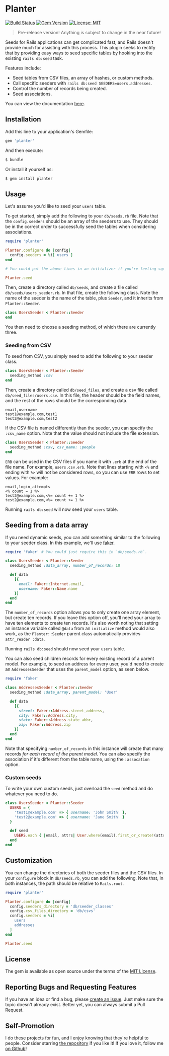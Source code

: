 # Planter
[![Build Status](https://img.shields.io/endpoint.svg?url=https%3A%2F%2Factions-badge.atrox.dev%2Fevanthegrayt%2Fplanter%2Fbadge%3Fref%3Dmaster&style=flat)](https://actions-badge.atrox.dev/evanthegrayt/planter/goto?ref=master)
[![Gem Version](https://badge.fury.io/rb/planter.svg)](https://badge.fury.io/rb/planter)
[![License: MIT](https://img.shields.io/badge/License-MIT-yellow.svg)](https://opensource.org/licenses/MIT)

> Pre-release version! Anything is subject to change in the near future!

Seeds for Rails applications can get complicated fast, and Rails doesn't provide
much for assisting with this process. This plugin seeks to rectify that by
providing easy ways to seed specific tables by hooking into the existing `rails
db:seed` task.

Features include:

- Seed tables from CSV files, an array of hashes, or custom methods.
- Call specific seeders with `rails db:seed SEEDERS=users,addresses`.
- Control the number of records being created.
- Seed associations.

You can view the documentation [here](https://evanthegrayt.github.io/planter/).

## Installation
Add this line to your application's Gemfile:

```ruby
gem 'planter'
```

And then execute:

```bash
$ bundle
```

Or install it yourself as:

```bash
$ gem install planter
```

## Usage
Let's assume you'd like to seed your `users` table.

To get started, simply add the following to your `db/seeds.rb` file. Note that
the `config.seeders` should be an array of the seeders to use. They should be in
the correct order to successfully seed the tables when considering associations.

```ruby
require 'planter'

Planter.configure do |config|
  config.seeders = %i[ users ]
end

# You could put the above lines in an initializer if you're feeling squirrelly

Planter.seed
```

Then, create a directory called `db/seeds`, and create a file called
`db/seeds/users_seeder.rb`. In that file, create the following class. Note the
name of the seeder is the name of the table, plus `Seeder`, and it inherits from
`Planter::Seeder`.

```ruby
class UsersSeeder < Planter::Seeder
end
```

You then need to choose a seeding method, of which there are currently three.

### Seeding from CSV
To seed from CSV, you simply need to add the following to your seeder class.

```ruby
class UsersSeeder < Planter::Seeder
  seeding_method :csv
end
```

Then, create a directory called `db/seed_files`, and create a csv file called
`db/seed_files/users.csv`. In this file, the header should be the field names,
and the rest of the rows should be the corresponding data.

```
email,username
test1@example.com,test1
test2@example.com,test2
```

If the CSV file is named differently than the seeder, you can specify the
`:csv_name` option. Note that the value should not include the file extension.

```ruby
class UsersSeeder < Planter::Seeder
  seeding_method :csv, csv_name: :people
end
```

`ERB` can be used in the CSV files if you name it with `.erb` at the end of the
file name. For example, `users.csv.erb`. Note that lines starting with `<%` and
ending with `%>` will not be considered rows, so you can use `ERB` rows to set
values. For example:

```csv.erb
email,login_attempts
<% count = 1 %>
test2@example.com,<%= count += 1 %>
test2@example.com,<%= count += 1 %>
```

Running `rails db:seed` will now seed your `users` table.

## Seeding from a data array
If you need dynamic seeds, you can add something similar to the following to
your seeder class. In this example, we'll use
[faker](https://github.com/faker-ruby/faker).

```ruby
require 'faker' # You could just require this in `db/seeds.rb`.

class UsersSeeder < Planter::Seeder
  seeding_method :data_array, number_of_records: 10

  def data
    [{
      email: Faker::Internet.email,
      username: Faker::Name.name
    }]
  end
end
```

The `number_of_records` option allows you to only create one array element, but
create ten records. If you leave this option off, you'll need your array to have
ten elements to create ten records. It's also worth noting that setting an
instance variable called `@data` from an `initialize` method would also work, as
the `Planter::Seeder` parent class automatically provides `attr_reader :data`.

Running `rails db:seed` should now seed your `users` table.

You can also seed children records for every existing record of a parent model.
For example, to seed an address for every user, you'd need to create an
`AddressesSeeder` that uses the `parent_model` option, as seen below.

```ruby
require 'faker'

class AddressesSeeder < Planter::Seeder
  seeding_method :data_array, parent_model: 'User'

  def data
    [{
      street: Faker::Address.street_address,
      city: Faker::Address.city,
      state: Faker::Address.state_abbr,
      zip: Faker::Address.zip
    }]
  end
end
```

Note that specifying `number_of_records` in this instance will create that many
records *for each record of the parent model*. You can also specify the
association if it's different from the table name, using the `:assocation`
option.

### Custom seeds
To write your own custom seeds, just overload the `seed` method and do whatever
you need to do.

```ruby
class UsersSeeder < Planter::Seeder
  USERS = {
    'test1@example.com' => { username: 'John Smith' },
    'test2@example.com' => { username: 'Jane Smith' }
  }

  def seed
    USERS.each { |email, attrs| User.where(email).first_or_create!(attrs) }
  end
end
```

## Customization
You can change the directories of both the seeder files and the CSV files. In
your `configure` block in `db/seeds.rb`, you can add the following. Note that,
in both instances, the path should be relative to `Rails.root`.

```ruby
require 'planter'

Planter.configure do |config|
  config.seeders_directory = 'db/seeder_classes'
  config.csv_files_directory = 'db/csvs'
  config.seeders = %i[
    users
    addresses
  ]
end

Planter.seed
```

## License
The gem is available as open source under the terms of the [MIT
License](https://opensource.org/licenses/MIT).

## Reporting Bugs and Requesting Features
If you have an idea or find a bug, please [create an
issue](https://github.com/evanthegrayt/planter/issues/new). Just make sure
the topic doesn't already exist. Better yet, you can always submit a Pull
Request.

## Self-Promotion
I do these projects for fun, and I enjoy knowing that they're helpful to people.
Consider starring [the repository](https://github.com/evanthegrayt/planter)
if you like it! If you love it, follow me [on
Github](https://github.com/evanthegrayt)!
